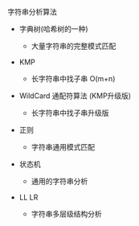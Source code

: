 字符串分析算法

- 字典树(哈希树的一种)

  - 大量字符串的完整模式匹配

- KMP

  - 长字符串中找子串 O(m+n)

- WildCard 通配符算法 (KMP升级版)

  - 长字符串中找子串升级版 

- 正则

  - 字符串通用模式匹配

- 状态机

  - 通用的字符串分析

- LL LR

  - ​字符串多层级结构分析

  

  